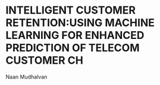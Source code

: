 # INTELLIGENT CUSTOMER RETENTION:USING MACHINE LEARNING FOR ENHANCED PREDICTION OF TELECOM CUSTOMER CH
Naan Mudhalvan

